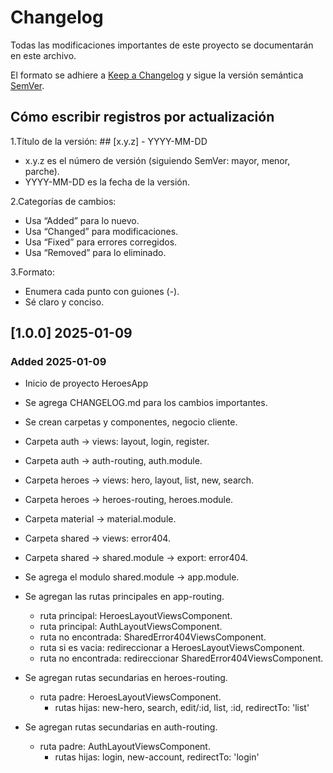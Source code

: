 # Changelog

Todas las modificaciones importantes de este proyecto se documentarán en este archivo.

El formato se adhiere a [Keep a Changelog](https://keepachangelog.com/) y sigue la versión semántica [SemVer](https://semver.org/).

## Cómo escribir registros por actualización

1.Título de la versión: ## [x.y.z] - YYYY-MM-DD

- x.y.z es el número de versión (siguiendo SemVer: mayor, menor, parche).
- YYYY-MM-DD es la fecha de la versión.

2.Categorías de cambios:

- Usa “Added” para lo nuevo.
- Usa “Changed” para modificaciones.
- Usa “Fixed” para errores corregidos.
- Usa “Removed” para lo eliminado.

3.Formato:

- Enumera cada punto con guiones (-).
- Sé claro y conciso.

## [1.0.0] 2025-01-09

### Added 2025-01-09

- Inicio de proyecto HeroesApp
- Se agrega CHANGELOG.md para los cambios importantes.
- Se crean carpetas y componentes, negocio cliente.

- Carpeta auth -> views: layout, login, register.
- Carpeta auth -> auth-routing, auth.module.

- Carpeta heroes -> views: hero, layout, list, new, search.
- Carpeta heroes -> heroes-routing, heroes.module.

- Carpeta material -> material.module.

- Carpeta shared -> views: error404.
- Carpeta shared -> shared.module -> export: error404.

- Se agrega el modulo shared.module -> app.module.

- Se agregan las rutas principales en app-routing.
  - ruta principal: HeroesLayoutViewsComponent.
  - ruta principal: AuthLayoutViewsComponent.
  - ruta no encontrada: SharedError404ViewsComponent.
  - ruta si es vacia: redireccionar a HeroesLayoutViewsComponent.
  - ruta no encontrada: redireccionar SharedError404ViewsComponent.

- Se agregan rutas secundarias en heroes-routing.
  - ruta padre: HeroesLayoutViewsComponent.
    - rutas hijas: new-hero, search, edit/:id, list, :id, redirectTo: 'list'

- Se agregan rutas secundarias en auth-routing.
  - ruta padre: AuthLayoutViewsComponent.
    - rutas hijas: login, new-account, redirectTo: 'login'
